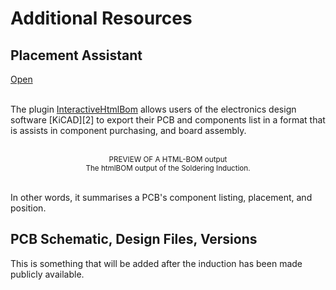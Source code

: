 # Additional Resources

 ## Placement Assistant
<a class="!hover:opacity-100 !no-underline" href="http://unsw-makerspaces.github.io/ElectronicsInduction/public/picogamepad_3_4_0_A.html" target="_blank">
<ABtn icon="i-bx-file" tag="a" href="http://unsw-makerspaces.github.io/ElectronicsInduction/public/picogamepad_3_4_0_A.html"  variant="light">
Open
</ABtn>
</a>

<br>
<br> 

The plugin [InteractiveHtmlBom][1] allows users of the electronics design software [KiCAD][2]
to export their PCB and components list in a format that is assists in component purchasing,
and board assembly. 

<br>
<ACard 
color="grey"
style="background-color: var(--vp-c-mute-darker); width: auto; height: 200px;"
variant="outline">
<small><center>PREVIEW OF A HTML-BOM output</center></small>
</ACard>
<small><center>The htmlBOM output of the Soldering Induction.</center></small> 
<br>

In other words, it summarises a PCB's component listing, placement, and position. 

## PCB Schematic, Design Files, Versions

<AAlert color="info">
This is something that will be added after the induction has been made publicly available.
</AAlert> 

[1]: https://github.com/openscopeproject/InteractiveHtmlBom "HTML-BOM Plugin for KiCAD"
